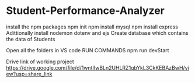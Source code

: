 # Student-Performance-Analyzer



install the npm packages
npm init
npm install mysql
npm install express
Adittionally install nodemon dotenv and ejs
Create database which contains the data of Students

Open all the folders in VS code 
RUN COMMANDS
npm run devStart

Drive link of working project
https://drive.google.com/file/d/1wntIIwBLn2UHLRZ1qbYkL3CkKEBAzBwH/view?usp=share_link

